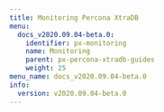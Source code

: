 ```yaml
---
title: Monitoring Percona XtraDB
menu:
  docs_v2020.09.04-beta.0:
    identifier: px-monitoring
    name: Monitoring
    parent: px-percona-xtradb-guides
    weight: 25
menu_name: docs_v2020.09.04-beta.0
info:
  version: v2020.09.04-beta.0
---
```


